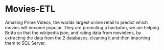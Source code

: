 # Movies-ETL
Amazing Prime Videos, the worlds largest online retail to predict which movies will become popular. 
They are promoting a hackaton, we are helping Britta so that the wikipedia json, and rating data from movielens, by extracting the data from the 2 databases, cleaning it and then importing them to SQL Server.
